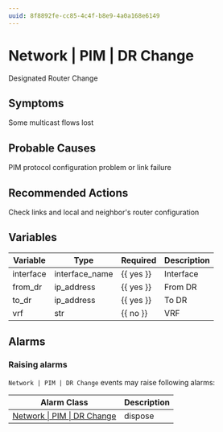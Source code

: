 ```yaml
---
uuid: 8f8892fe-cc85-4c4f-b8e9-4a0a168e6149
---
```

# Network | PIM | DR Change

Designated Router Change

## Symptoms

Some multicast flows lost

## Probable Causes

PIM protocol configuration problem or link failure

## Recommended Actions

Check links and local and neighbor's router configuration

## Variables

| Variable  | Type           | Required  | Description |
| --------- | -------------- | --------- | ----------- |
| interface | interface_name | {{ yes }} | Interface   |
| from_dr   | ip_address     | {{ yes }} | From DR     |
| to_dr     | ip_address     | {{ yes }} | To DR       |
| vrf       | str            | {{ no }}  | VRF         |

## Alarms

### Raising alarms

`Network | PIM | DR Change` events may raise following alarms:

| Alarm Class                                                                              | Description |
| ---------------------------------------------------------------------------------------- | ----------- |
| [Network \| PIM \| DR Change](../../../alarm-classes-reference/network/pim/dr-change.md) | dispose     |
